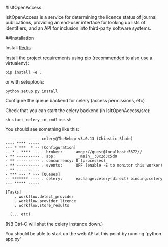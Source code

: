 #IsItOpenAccess

IsItOpenAccess is a service for determining the licence status of journal publications, providing an end-user interface for looking up lists of identifiers, and an API for inclusion into third-party software systems.

##Installation

Install [Redis](http://redis.io)

Install the project requirements using pip (recommended to also use a virtualenv):

    pip install -e .
    
or with setuptools:

    python setup.py install

Configure the queue backend for celery (access permissions, etc)

Check that you can start the celery backend (in IsItOpenAccess/src):

    sh start_celery_in_cmdline.sh

You should see something like this:

     -------------- celery@TheBebop v3.0.13 (Chiastic Slide)
    ---- **** ----- 
    --- * ***  * -- [Configuration]
    -- * - **** --- . broker:      amqp://guest@localhost:5672//
    - ** ---------- . app:         __main__:0x2d3c5d0
    - ** ---------- . concurrency: 8 (processes)
    - ** ---------- . events:      OFF (enable -E to monitor this worker)
    - ** ---------- 
    - *** --- * --- [Queues]
    -- ******* ---- . celery:      exchange:celery(direct) binding:celery
    --- ***** ----- 
    
    [Tasks]
        . workflow.detect_provider
        . workflow.provider_licence
        . workflow.store_results

      (... etc)

(NB Ctrl-C will shut the celery instance down.)

You should be able to start up the web API at this point by running 'python app.py'

